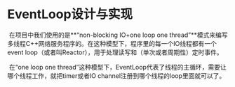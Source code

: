 # EventLoop设计与实现

​		在项目中我们使用的是**“non-blocking IO+one loop one thread”**模式来编写多线程C++网络服务程序的。在这种模型下，程序里的每一个IO线程都有一个event loop（或者叫Reactor），用于处理读写和（单次或者周期性）定时事件。

​		在“one loop one thread”这种模型下，EventLoop代表了线程的主循环，需要让哪个线程工作，就把timer或者IO channel注册到哪个线程的loop里面就可以了。

​		